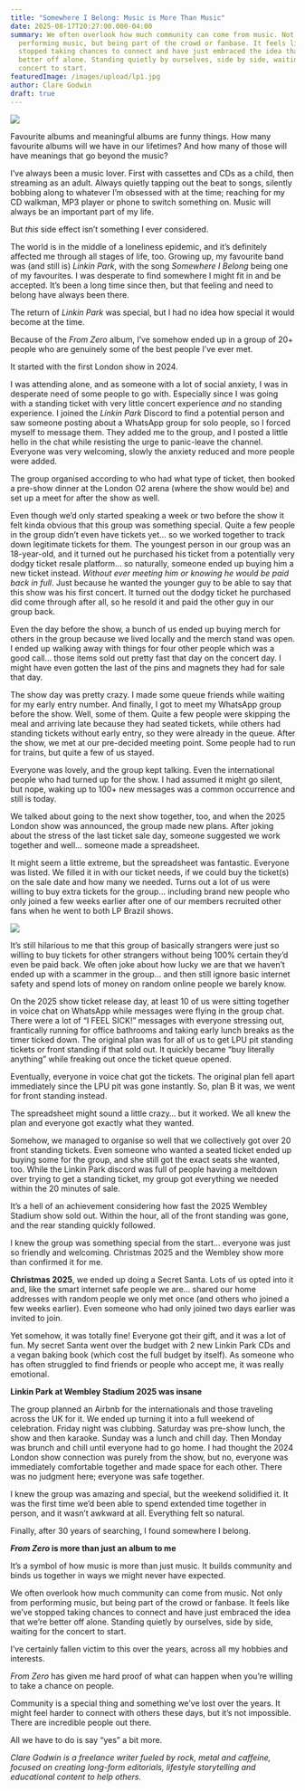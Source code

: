 ```yaml
---
title: "Somewhere I Belong: Music is More Than Music"
date: 2025-08-17T20:27:00.000-04:00
summary: We often overlook how much community can come from music. Not only from
  performing music, but being part of the crowd or fanbase. It feels like we’ve
  stopped taking chances to connect and have just embraced the idea that we’re
  better off alone. Standing quietly by ourselves, side by side, waiting for the
  concert to start.
featuredImage: /images/upload/lp1.jpg
author: Clare Godwin
draft: true
---
```

![](/images/upload/lp1.jpg)





Favourite albums and meaningful albums are funny things. How many favourite albums will we have in our lifetimes? And how many of those will have meanings that go beyond the music?

I’ve always been a music lover. First with cassettes and CDs as a child, then streaming as an adult. Always quietly tapping out the beat to songs, silently bobbing along to whatever I’m obsessed with at the time; reaching for my CD walkman, MP3 player or phone to switch something on. Music will always be an important part of my life.

But *this* side effect isn’t something I ever considered.

The world is in the middle of a loneliness epidemic, and it’s definitely affected me through all stages of life, too. Growing up, my favourite band was (and still is) *Linkin Park*, with the song *Somewhere I Belong* being one of my favourites. I was desperate to find somewhere I might fit in and be accepted. It’s been a long time since then, but that feeling and need to belong have always been there.

The return of *Linkin Park* was special, but I had no idea how special it would become at the time.

Because of the *From Zero* album, I’ve somehow ended up in a group of 20+ people who are genuinely some of the best people I’ve ever met.

It started with the first London show in 2024.

I was attending alone, and as someone with a lot of social anxiety, I was in desperate need of some people to go with. Especially since I was going with a standing ticket with very little concert experience *and* no standing experience. I joined the *Linkin Park* Discord to find a potential person and saw someone posting about a WhatsApp group for solo people, so I forced myself to message them. They added me to the group, and I posted a little hello in the chat while resisting the urge to panic-leave the channel. Everyone was very welcoming, slowly the anxiety reduced and more people were added.

The group organised according to who had what type of ticket, then booked a pre-show dinner at the London O2 arena (where the show would be) and set up a meet for after the show as well.

Even though we’d only started speaking a week or two before the show it felt kinda obvious that this group was something special. Quite a few people in the group didn’t even have tickets yet… so we worked together to track down legitimate tickets for them. The youngest person in our group was an 18-year-old, and it turned out he purchased his ticket from a potentially very dodgy ticket resale platform… so naturally, someone ended up buying him a new ticket instead. *Without ever meeting him or knowing he would be paid back in full*. Just because he wanted the younger guy to be able to say that this show was his first concert. It turned out the dodgy ticket he purchased did come through after all, so he resold it and paid the other guy in our group back.

Even the day before the show, a bunch of us ended up buying merch for others in the group because we lived locally and the merch stand was open. I ended up walking away with things for four other people which was a good call… those items sold out pretty fast that day on the concert day. I might have even gotten the last of the pins and magnets they had for sale that day.

The show day was pretty crazy. I made some queue friends while waiting for my early entry number. And finally, I got to meet my WhatsApp group before the show. Well, some of them. Quite a few people were skipping the meal and arriving late because they had seated tickets, while others had standing tickets without early entry, so they were already in the queue. After the show, we met at our pre-decided meeting point. Some people had to run for trains, but quite a few of us stayed. 

Everyone was lovely, and the group kept talking. Even the international people who had turned up for the show. I had assumed it might go silent, but nope, waking up to 100+ new messages was a common occurrence and still is today.

We talked about going to the next show together, too, and when the 2025 London show was announced, the group made new plans. After joking about the stress of the last ticket sale day, someone suggested we work together and well… someone made a spreadsheet.

It might seem a little extreme, but the spreadsheet was fantastic. Everyone was listed. We filled it in with our ticket needs, if we could buy the ticket(s) on the sale date and how many we needed. Turns out a lot of us were willing to buy extra tickets for the group… including brand new people who only joined a few weeks earlier after one of our members recruited other fans when he went to both LP Brazil shows.

![](/images/upload/lp2.jpg)

It’s still hilarious to me that this group of basically strangers were just so willing to buy tickets for other strangers without being 100% certain they’d even be paid back. We often joke about how lucky we are that we haven’t ended up with a scammer in the group… and then still ignore basic internet safety and spend lots of money on random online people we barely know.

On the 2025 show ticket release day, at least 10 of us were sitting together in voice chat on WhatsApp while messages were flying in the group chat. There were a lot of “I FEEL SICK!” messages with everyone stressing out, frantically running for office bathrooms and taking early lunch breaks as the timer ticked down. The original plan was for all of us to get LPU pit standing tickets or front standing if that sold out. It quickly became “buy literally anything” while freaking out once the ticket queue opened.

Eventually, everyone in voice chat got the tickets. The original plan fell apart immediately since the LPU pit was gone instantly. So, plan B it was, we went for front standing instead.

The spreadsheet might sound a little crazy… but it worked. We all knew the plan and everyone got exactly what they wanted.

Somehow, we managed to organise so well that we collectively got over 20 front standing tickets. Even someone who wanted a seated ticket ended up buying some for the group, and she still got the exact seats she wanted, too. While the Linkin Park discord was full of people having a meltdown over trying to get a standing ticket, my group got everything we needed within the 20 minutes of sale.

It’s a hell of an achievement considering how fast the 2025 Wembley Stadium show sold out. Within the hour, all of the front standing was gone, and the rear standing quickly followed.

I knew the group was something special from the start… everyone was just so friendly and welcoming. Christmas 2025 and the Wembley show more than confirmed it for me.

**Christmas 2025**, we ended up doing a Secret Santa. Lots of us opted into it and, like the smart internet safe people we are… shared our home addresses with random people we only met once (and others who joined a few weeks earlier). Even someone who had only joined two days earlier was invited to join.

Yet somehow, it was totally fine! Everyone got their gift, and it was a lot of fun. My secret Santa went over the budget with 2 new Linkin Park CDs and a vegan baking book (which cost the full budget by itself). As someone who has often struggled to find friends or people who accept me, it was really emotional.

**Linkin Park at Wembley Stadium 2025 was insane**

The group planned an Airbnb for the internationals and those traveling across the UK for it. We ended up turning it into a full weekend of celebration. Friday night was clubbing. Saturday was pre-show lunch, the show and then karaoke. Sunday was a lunch and chill day. Then Monday was brunch and chill until everyone had to go home. I had thought the 2024 London show connection was purely from the show, but no, everyone was immediately comfortable together and made space for each other. There was no judgment here; everyone was safe together.

I knew the group was amazing and special, but the weekend solidified it. It was the first time we’d been able to spend extended time together in person, and it wasn’t awkward at all. Everything felt so natural. 

Finally, after 30 years of searching, I found somewhere I belong.

***From Zero* is more than just an album to me**

It’s a symbol of how music is more than just music. It builds community and binds us together in ways we might never have expected.

We often overlook how much community can come from music. Not only from performing music, but being part of the crowd or fanbase. It feels like we’ve stopped taking chances to connect and have just embraced the idea that we’re better off alone. Standing quietly by ourselves, side by side, waiting for the concert to start.

I’ve certainly fallen victim to this over the years, across all my hobbies and interests.

*From Zero* has given me hard proof of what can happen when you’re willing to take a chance on people. 

Community is a special thing and something we’ve lost over the years. It might feel harder to connect with others these days, but it’s not impossible. There are incredible people out there. 

All we have to do is say “yes” a bit more.

 *Clare Godwin is a freelance writer fueled by rock, metal and caffeine, focused on creating long-form editorials, lifestyle storytelling and educational content to help others.*
